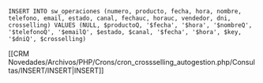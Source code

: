 `INSERT INTO sw_operaciones (numero, producto, fecha, hora, nombre, telefono, email, estado, canal, fechauc, horauc, vendedor, dni, crosselling) VALUES (NULL, $productoQ, '$fecha', '$hora', '$nombreQ', '$telefonoQ', '$emailQ', $estado, $canal, '$fecha', '$hora', $key, '$dniQ', $crosselling)`

[[CRM Novedades/Archivos/PHP/Crons/cron_crossselling_autogestion.php/Consultas/INSERT/INSERT|INSERT]]